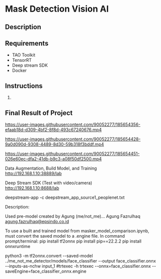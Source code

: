 # Mask Detection Vision AI 

## Description

## Requirements
* TAO Toolkit
* TensorRT
* Deep stream SDK
* Docker

## Instructions
1. 

## Final Result of Project
https://user-images.githubusercontent.com/90052277/185654356-efaab18d-d309-4bf2-8f8d-493c67240676.mp4

https://user-images.githubusercontent.com/90052277/185654428-9a0d090d-9308-4489-8d30-59b318f3bddf.mp4

https://user-images.githubusercontent.com/90052277/185654451-026e60ec-dfa2-41db-b9c3-a08f50df2500.mp4

Data Augmentation, Build Model, and Training <br/>
http://192.168.1.10:38889/lab
<br/>

Deep Stream SDK (Test with video/camera) <br/>
http://192.168.1.10:8688/lab 
<br/>

deepstream-app -c deepstream_app_source1_peoplenet.txt

Description: 

Used pre-model created by Agung (me/not_me)... 
Agung Fazrulhaq agung.fazrulhaq@epsindo.co.id

To use a built and trained model from masker_model_comparison.ipynb, must convert the saved model to a .engine file. In command prompt/terminal:
pip install tf2onnx
pip install pip==22.2.2
pip install onnxruntime

python3 -m tf2onnx.convert --saved-model ../me_not_me_detector/models/face_classifier --output face_classifier.onnx --inputs-as-nchw input_1
#trtexec -h
trtexec --onnx=face_classifier.onnx --saveEngine=face_classifier_onnx.engine


